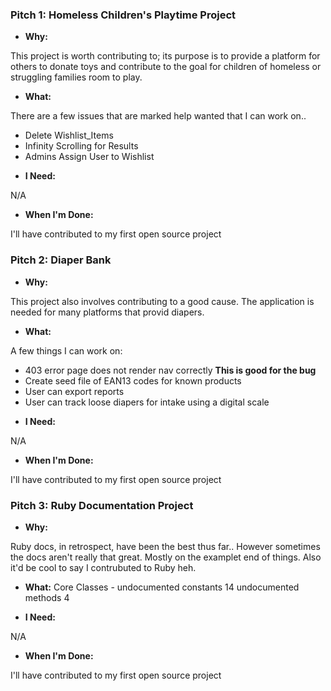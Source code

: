 ### Pitch 1: Homeless Children's Playtime Project
* **Why:** 

This project is worth contributing to; its purpose is to provide a platform for others to donate toys and contribute to the goal for children of homeless or struggling families room to play. 

* **What:**  

There are a few issues that are marked help wanted that I can work on.. 
- Delete Wishlist_Items 
- Infinity Scrolling for Results 
- Admins Assign User to Wishlist

* **I Need:**  

N/A

* **When I'm Done:** 

I'll have contributed to my first open source project

### Pitch 2: Diaper Bank
* **Why:** 

This project also involves contributing to a good cause. The application is needed for many platforms that provid diapers. 

* **What:** 

A few things I can work on: 
- 403 error page does not render nav correctly **This is good for the bug**
- Create seed file of EAN13 codes for known products
- User can export reports  
- User can track loose diapers for intake using a digital scale


* **I Need:** 

N/A

* **When I'm Done:** 


I'll have contributed to my first open source project


### Pitch 3: Ruby Documentation Project

* **Why:** 

Ruby docs, in retrospect, have been the best thus far.. However sometimes the docs aren't really that great. Mostly on the examplet end of things. Also it'd be cool to say I contrubuted to Ruby heh. 

* **What:** 
Core Classes - 
undocumented constants 14
undocumented methods 4


* **I Need:** 

N/A

* **When I'm Done:** 

I'll have contributed to my first open source project
